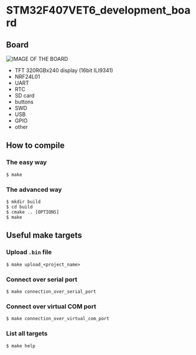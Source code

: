 # STM32F407VET6_development_board

## Board

![IMAGE OF THE BOARD](https://raw.githubusercontent.com/martinmake/STM32F407VET6_development_board/master/resources/STM32F407VET6_development_board.jpg)

* TFT 320RGBx240 display (16bit ILI9341)
* NRF24L01
* UART
* RTC
* SD card
* buttons
* SWD
* USB
* GPIO
* other

## How to compile

### The easy way

``` console
$ make
```

### The advanced way

``` console
$ mkdir build
$ cd build
$ cmake .. [OPTIONS]
$ make
```

## Useful make targets

### Upload `.bin` file

``` console
$ make upload_<project_name>
```

### Connect over serial port

``` console
$ make connection_over_serial_port
```

### Connect over virtual COM port

``` console
$ make connection_over_virtual_com_port
```

### List all targets

``` console
$ make help
```
